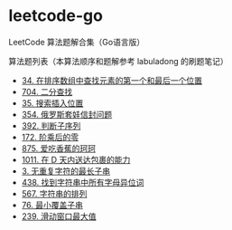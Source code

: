 # leetcode-go
LeetCode 算法题解合集（Go语言版）

算法题列表（本算法顺序和题解参考 labuladong 的刷题笔记）
- [34. 在排序数组中查找元素的第一个和最后一个位置](https://kangaro0o.github.io/leetcode-34-zai-pai-xu-shu-zu-zhong-cha-zhao-yuan-su-de-di-yi-ge-he-zui-hou-yi-ge-wei-zhi/)
- [704. 二分查找](https://kangaro0o.github.io/704-er-fen-cha-zhao/)
- [35. 搜索插入位置](https://kangaro0o.github.io/35-sou-suo-cha-ru-wei-zhi/)
- [354. 俄罗斯套娃信封问题](https://kangaro0o.github.io/354-e-luo-si-tao-wa-xin-feng-wen-ti/)
- [392. 判断子序列](https://kangaro0o.github.io/392-pan-duan-zi-xu-lie/)
- [172. 阶乘后的零](https://kangaro0o.github.io/172-jie-cheng-hou-de-ling/)
- [875. 爱吃香蕉的珂珂](https://kangaro0o.github.io/875-ai-chi-xiang-jiao-de-ke-ke/)
- [1011. 在 D 天内送达包裹的能力](https://kangaro0o.github.io/1011-zai-d-tian-nei-song-da-bao-guo-de-neng-li/)
- [3. 无重复字符的最长子串](https://leetcode.cn/problems/longest-substring-without-repeating-characters/)
- [438. 找到字符串中所有字母异位词](https://leetcode.cn/problems/find-all-anagrams-in-a-string/)
- [567. 字符串的排列](https://leetcode.cn/problems/permutation-in-string/)
- [76. 最小覆盖子串](https://leetcode.cn/problems/minimum-window-substring/)
- [239. 滑动窗口最大值](https://leetcode.cn/problems/sliding-window-maximum/)